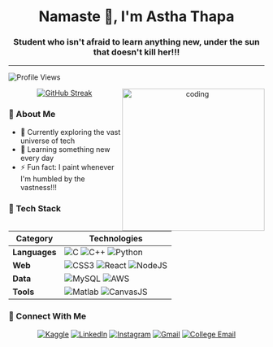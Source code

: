 <h1 align="center">Namaste 🙏, I'm Astha Thapa </h1>
<h3 align="center"> Student who isn't afraid to learn anything new, under the sun that doesn't kill her!!!</h3>

---
  ![Profile Views](https://komarev.com/ghpvc/?username=asthathapaa&label=Profile%20views&color=0e75b6&style=flat)
  
<div align="center">
  <img align="right" alt="coding" width="280" src="https://media2.giphy.com/media/hpXdHPfFI5wTABdDx9/giphy.gif?cid=6c09b952nnc534ioddeqekw8w3l0m8ou72gc55e4p34jhqnm&ep=v1_internal_gif_by_id&rid=giphy.gif&ct=g">
  
  [![GitHub Streak](https://streak-stats.demolab.com?user=asthathapaa&theme=radical&border_radius=5)](https://git.io/streak-stats)
</div>

### 🌟 About Me
- 🔭 Currently exploring the vast universe of tech
- 🌱 Learning something new every day
- ⚡ Fun fact: I paint whenever I'm humbled by the vastness!!!

### 🚀 Tech Stack
<div align="center">
  
| Category       | Technologies                                                                 |
|----------------|------------------------------------------------------------------------------|
| **Languages**  | ![C](https://img.shields.io/badge/c-%2300599C.svg?style=flat&logo=c&logoColor=white) ![C++](https://img.shields.io/badge/c++-%2300599C.svg?style=flat&logo=c%2B%2B&logoColor=white) ![Python](https://img.shields.io/badge/python-3670A0?style=flat&logo=python&logoColor=ffdd54) |
| **Web**        | ![CSS3](https://img.shields.io/badge/css3-%231572B6.svg?style=flat&logo=css3&logoColor=white) ![React](https://img.shields.io/badge/react-%2320232a.svg?style=flat&logo=react&logoColor=%2361DAFB) ![NodeJS](https://img.shields.io/badge/node.js-6DA55F?style=flat&logo=node.js&logoColor=white) |
| **Data**       | ![MySQL](https://img.shields.io/badge/mysql-%2300f.svg?style=flat&logo=mysql&logoColor=white) ![AWS](https://img.shields.io/badge/AWS-%23FF9900.svg?style=flat&logo=amazon-aws&logoColor=white) |
| **Tools**      | ![Matlab](https://img.shields.io/badge/Matlab-%230076A8.svg?style=flat&logo=mathworks&logoColor=white) ![CanvasJS](https://img.shields.io/badge/CanvasJS-%23000000.svg?style=flat&logo=canvasjs&logoColor=white) |

</div>


### 🤝 Connect With Me
<div align="center">
  
[![Kaggle](https://img.shields.io/badge/Kaggle-20BEFF?style=for-the-badge&logo=kaggle&logoColor=white)](https://www.kaggle.com/asthavthapa)
[![LinkedIn](https://img.shields.io/badge/LinkedIn-0077B5?style=for-the-badge&logo=linkedin&logoColor=white)](https://www.linkedin.com/in/astha-thapa-19b518296/)
[![Instagram](https://img.shields.io/badge/Instagram-E4405F?style=for-the-badge&logo=instagram&logoColor=white)](https://instagram.com/_asthathapa)
[![Gmail](https://img.shields.io/badge/Gmail-D14836?style=for-the-badge&logo=gmail&logoColor=white)](mailto:thapaastha30@gmail.com)
[![College Email](https://img.shields.io/badge/College_Mail-4285F4?style=for-the-badge&logo=gmail&logoColor=white)](mailto:astha.221707@ncit.edu.np)

</div>

